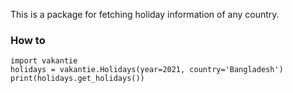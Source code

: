 This is a package for fetching holiday information of any country.

### How to
```
import vakantie
holidays = vakantie.Holidays(year=2021, country='Bangladesh')
print(holidays.get_holidays())
```